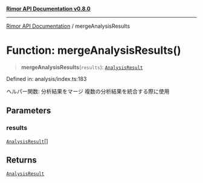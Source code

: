 [**Rimor API Documentation v0.8.0**](../README.md)

***

[Rimor API Documentation](../globals.md) / mergeAnalysisResults

# Function: mergeAnalysisResults()

> **mergeAnalysisResults**(`results`): [`AnalysisResult`](../interfaces/AnalysisResult.md)

Defined in: analysis/index.ts:183

ヘルパー関数: 分析結果をマージ
複数の分析結果を統合する際に使用

## Parameters

### results

[`AnalysisResult`](../interfaces/AnalysisResult.md)[]

## Returns

[`AnalysisResult`](../interfaces/AnalysisResult.md)
